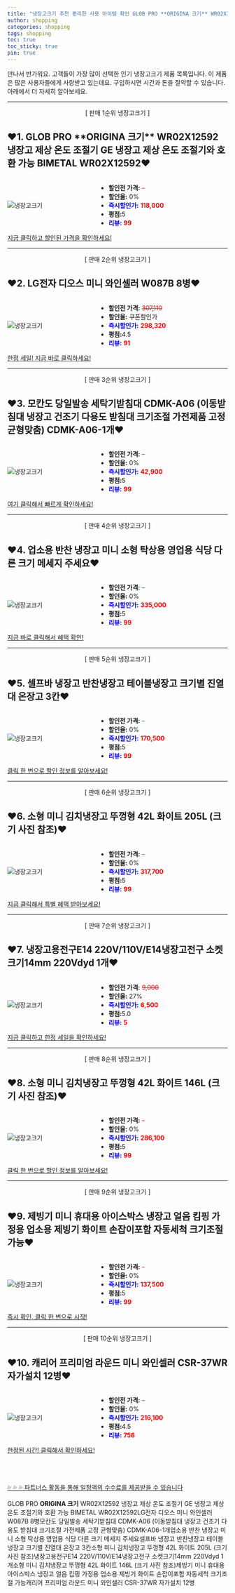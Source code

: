 ```yaml
---
title: "냉장고크기 추천 편리한 사용 아이템 확인 GLOB PRO **ORIGINA 크기** WR02X12592"
author: shopping
categories: shopping
tags: shopping
toc: true
toc_sticky: true
pin: true
---
```

만나서 반가워요. 고객들이 가장 많이 선택한 인기 냉장고크기 제품 목록입니다. 이 제품은 많은 사용자들에게 사랑받고 있는데요. 구입하시면 시간과 돈을 절약할 수 있습니다. 아래에서 더 자세히 알아보세요.

---
<p class="toplist" style="margin: 0 auto; display: block; width: fit-content;">[ 판매 1순위 냉장고크기 ]</p>

<h2><strong>❤️1. GLOB PRO **ORIGINA 크기** WR02X12592 냉장고 제상 온도 조절기 GE 냉장고 제상 온도 조절기와 호환 가능 BIMETAL WR02X12592❤️</strong></h2>

<div style="display: flex; align-items: center;">
    <div style="flex: 0.4;">
        <img src="https://thumbnail10.coupangcdn.com/thumbnails/remote/230x230ex/image/vendor_inventory/750b/79970a45c9c8a8a76ae3cc674f6e99e460bdf5a45484534e42433eafa9c8.jpg" alt="냉장고크기" style="max-width: 100%;">
    </div>
    <div style="flex: 0.6; margin-left: 10px;">
        <ul>
            <li><strong>할인전 가격:</strong> <del style="color: red;">-</del></li>
            <li><strong>할인율:</strong> 0%</li>
            <li><span style='color:blue'><strong>즉시할인가:</strong></span> <span style='color:red'><strong>118,000</strong></span></li>
            <li><strong>평점:</strong>5</li>
            <li><span style='color:blue'><strong>리뷰:</strong></span> <span style='color:red'><strong>99</strong></span></li>
        </ul>
    </div>
</div>
<div class="center">
    <a href="https://William4Davisa.github.io?lptag=AF9450613&subid=githubio&pageKey=7899163589&traceid=V0-153&itemId=21644233044&vendorItemId=90773852048" class="myButton">
        지금 클릭하고 할인된 가격을 확인하세요!
    </a>
</div>


---
<p class="toplist" style="margin: 0 auto; display: block; width: fit-content;">[ 판매 2순위 냉장고크기 ]</p>

<h2><strong>❤️2. LG전자 디오스 미니 와인셀러 W087B 8병❤️</strong></h2>

<div style="display: flex; align-items: center;">
    <div style="flex: 0.4;">
        <img src="https://thumbnail9.coupangcdn.com/thumbnails/remote/230x230ex/image/retail/images/3327887398353884-1ae9622b-0218-4e40-ba9c-54229d239819.jpg" alt="냉장고크기" style="max-width: 100%;">
    </div>
    <div style="flex: 0.6; margin-left: 10px;">
        <ul>
            <li><strong>할인전 가격:</strong> <del style="color: red;">307,110</del></li>
            <li><strong>할인율:</strong> 쿠폰할인가</li>
            <li><span style='color:blue'><strong>즉시할인가:</strong></span> <span style='color:red'><strong>298,320</strong></span></li>
            <li><strong>평점:</strong>4.5</li>
            <li><span style='color:blue'><strong>리뷰:</strong></span> <span style='color:red'><strong>91</strong></span></li>
        </ul>
    </div>
</div>
<div class="center">
    <a href="https://William4Davisa.github.io?lptag=AF9450613&subid=githubio&pageKey=7709148845&traceid=V0-153&itemId=20660238930&vendorItemId=74346101742" class="myButton">
        한정 세일! 지금 바로 클릭하세요!
    </a>
</div>


---
<p class="toplist" style="margin: 0 auto; display: block; width: fit-content;">[ 판매 3순위 냉장고크기 ]</p>

<h2><strong>❤️3. 모칸도 당일발송 세탁기받침대 CDMK-A06 (이동받침대 냉장고 건조기 다용도 받침대 크기조절 가전제품 고정 균형맞춤) CDMK-A06-1개❤️</strong></h2>

<div style="display: flex; align-items: center;">
    <div style="flex: 0.4;">
        <img src="https://thumbnail8.coupangcdn.com/thumbnails/remote/230x230ex/image/vendor_inventory/d17f/c79b8c91913904ad22595a04986f928007ce9ab8423fec615c6d89f03843.jpg" alt="냉장고크기" style="max-width: 100%;">
    </div>
    <div style="flex: 0.6; margin-left: 10px;">
        <ul>
            <li><strong>할인전 가격:</strong> <del style="color: red;">-</del></li>
            <li><strong>할인율:</strong> 0%</li>
            <li><span style='color:blue'><strong>즉시할인가:</strong></span> <span style='color:red'><strong>42,900</strong></span></li>
            <li><strong>평점:</strong>5</li>
            <li><span style='color:blue'><strong>리뷰:</strong></span> <span style='color:red'><strong>99</strong></span></li>
        </ul>
    </div>
</div>
<div class="center">
    <a href="https://William4Davisa.github.io?lptag=AF9450613&subid=githubio&pageKey=6583926440&traceid=V0-153&itemId=14827537838&vendorItemId=82067002740" class="myButton">
        여기 클릭해서 빠르게 확인하세요!
    </a>
</div>


---
<p class="toplist" style="margin: 0 auto; display: block; width: fit-content;">[ 판매 4순위 냉장고크기 ]</p>

<h2><strong>❤️4. 업소용 반찬 냉장고 미니 소형 탁상용 영업용 식당 다른 크기 메세지 주세요❤️</strong></h2>

<div style="display: flex; align-items: center;">
    <div style="flex: 0.4;">
        <img src="https://thumbnail8.coupangcdn.com/thumbnails/remote/230x230ex/image/vendor_inventory/c859/cf5136ad4797bb3ad301b68163ddd9cb7f7f6368cb8aa473986c0ac9f8b7.jpg" alt="냉장고크기" style="max-width: 100%;">
    </div>
    <div style="flex: 0.6; margin-left: 10px;">
        <ul>
            <li><strong>할인전 가격:</strong> <del style="color: red;">-</del></li>
            <li><strong>할인율:</strong> 0%</li>
            <li><span style='color:blue'><strong>즉시할인가:</strong></span> <span style='color:red'><strong>335,000</strong></span></li>
            <li><strong>평점:</strong>5</li>
            <li><span style='color:blue'><strong>리뷰:</strong></span> <span style='color:red'><strong>99</strong></span></li>
        </ul>
    </div>
</div>
<div class="center">
    <a href="https://William4Davisa.github.io?lptag=AF9450613&subid=githubio&pageKey=7510844933&traceid=V0-153&itemId=19679504270&vendorItemId=86784908675" class="myButton">
        지금 바로 클릭해서 혜택 확인!
    </a>
</div>


---
<p class="toplist" style="margin: 0 auto; display: block; width: fit-content;">[ 판매 5순위 냉장고크기 ]</p>

<h2><strong>❤️5. 셀프바 냉장고 반찬냉장고 테이블냉장고 크기별 진열대 온장고 3칸❤️</strong></h2>

<div style="display: flex; align-items: center;">
    <div style="flex: 0.4;">
        <img src="https://thumbnail9.coupangcdn.com/thumbnails/remote/230x230ex/image/vendor_inventory/24e5/b662a4e43e1b7643623d4cab346738eab60259c945127a35b1e010068e3b.jpg" alt="냉장고크기" style="max-width: 100%;">
    </div>
    <div style="flex: 0.6; margin-left: 10px;">
        <ul>
            <li><strong>할인전 가격:</strong> <del style="color: red;">-</del></li>
            <li><strong>할인율:</strong> 0%</li>
            <li><span style='color:blue'><strong>즉시할인가:</strong></span> <span style='color:red'><strong>170,500</strong></span></li>
            <li><strong>평점:</strong>5</li>
            <li><span style='color:blue'><strong>리뷰:</strong></span> <span style='color:red'><strong>99</strong></span></li>
        </ul>
    </div>
</div>
<div class="center">
    <a href="https://William4Davisa.github.io?lptag=AF9450613&subid=githubio&pageKey=7984291689&traceid=V0-153&itemId=22169297278&vendorItemId=89215718940" class="myButton">
        클릭 한 번으로 할인 정보를 알아보세요!
    </a>
</div>


---
<p class="toplist" style="margin: 0 auto; display: block; width: fit-content;">[ 판매 6순위 냉장고크기 ]</p>

<h2><strong>❤️6. 소형 미니 김치냉장고 뚜껑형 42L 화이트 205L (크기 사진 참조)❤️</strong></h2>

<div style="display: flex; align-items: center;">
    <div style="flex: 0.4;">
        <img src="https://thumbnail8.coupangcdn.com/thumbnails/remote/230x230ex/image/vendor_inventory/2f64/04fddd00caf664b51cbbd801dbfd6cd8117d1057d739baa23c2e3cf4d6a0.jpg" alt="냉장고크기" style="max-width: 100%;">
    </div>
    <div style="flex: 0.6; margin-left: 10px;">
        <ul>
            <li><strong>할인전 가격:</strong> <del style="color: red;">-</del></li>
            <li><strong>할인율:</strong> 0%</li>
            <li><span style='color:blue'><strong>즉시할인가:</strong></span> <span style='color:red'><strong>317,700</strong></span></li>
            <li><strong>평점:</strong>5</li>
            <li><span style='color:blue'><strong>리뷰:</strong></span> <span style='color:red'><strong>99</strong></span></li>
        </ul>
    </div>
</div>
<div class="center">
    <a href="https://William4Davisa.github.io?lptag=AF9450613&subid=githubio&pageKey=7852004724&traceid=V0-153&itemId=21404030480&vendorItemId=88660033159" class="myButton">
        지금 클릭해서 특별 혜택 받아보세요!
    </a>
</div>


---
<p class="toplist" style="margin: 0 auto; display: block; width: fit-content;">[ 판매 7순위 냉장고크기 ]</p>

<h2><strong>❤️7. 냉장고용전구E14 220V/110V/E14냉장고전구 소켓크기14mm 220Vdyd 1개❤️</strong></h2>

<div style="display: flex; align-items: center;">
    <div style="flex: 0.4;">
        <img src="https://thumbnail9.coupangcdn.com/thumbnails/remote/230x230ex/image/vendor_inventory/7351/bcb7b867857276db38f6f6bd79deaff281473cd9c3234a035b4e62f87757.jpg" alt="냉장고크기" style="max-width: 100%;">
    </div>
    <div style="flex: 0.6; margin-left: 10px;">
        <ul>
            <li><strong>할인전 가격:</strong> <del style="color: red;">9,000</del></li>
            <li><strong>할인율:</strong> 27%</li>
            <li><span style='color:blue'><strong>즉시할인가:</strong></span> <span style='color:red'><strong>6,500</strong></span></li>
            <li><strong>평점:</strong>5.0</li>
            <li><span style='color:blue'><strong>리뷰:</strong></span> <span style='color:red'><strong>5</strong></span></li>
        </ul>
    </div>
</div>
<div class="center">
    <a href="https://William4Davisa.github.io?lptag=AF9450613&subid=githubio&pageKey=7468746802&traceid=V0-153&itemId=19484195681&vendorItemId=86594208809" class="myButton">
        지금 클릭하고 한정 세일을 확인하세요!
    </a>
</div>


---
<p class="toplist" style="margin: 0 auto; display: block; width: fit-content;">[ 판매 8순위 냉장고크기 ]</p>

<h2><strong>❤️8. 소형 미니 김치냉장고 뚜껑형 42L 화이트 146L (크기 사진 참조)❤️</strong></h2>

<div style="display: flex; align-items: center;">
    <div style="flex: 0.4;">
        <img src="https://thumbnail8.coupangcdn.com/thumbnails/remote/230x230ex/image/vendor_inventory/2f64/04fddd00caf664b51cbbd801dbfd6cd8117d1057d739baa23c2e3cf4d6a0.jpg" alt="냉장고크기" style="max-width: 100%;">
    </div>
    <div style="flex: 0.6; margin-left: 10px;">
        <ul>
            <li><strong>할인전 가격:</strong> <del style="color: red;">-</del></li>
            <li><strong>할인율:</strong> 0%</li>
            <li><span style='color:blue'><strong>즉시할인가:</strong></span> <span style='color:red'><strong>286,100</strong></span></li>
            <li><strong>평점:</strong>5</li>
            <li><span style='color:blue'><strong>리뷰:</strong></span> <span style='color:red'><strong>99</strong></span></li>
        </ul>
    </div>
</div>
<div class="center">
    <a href="https://William4Davisa.github.io?lptag=AF9450613&subid=githubio&pageKey=7891910146&traceid=V0-153&itemId=21608624056&vendorItemId=88660033177" class="myButton">
        클릭 한 번으로 할인 정보를 알아보세요!
    </a>
</div>


---
<p class="toplist" style="margin: 0 auto; display: block; width: fit-content;">[ 판매 9순위 냉장고크기 ]</p>

<h2><strong>❤️9. 제빙기 미니 휴대용 아이스박스 냉장고 얼음 킴핑 가정용 업소용 제빙기 화이트  손잡이포함  자동세척  크기조절 가능❤️</strong></h2>

<div style="display: flex; align-items: center;">
    <div style="flex: 0.4;">
        <img src="https://thumbnail7.coupangcdn.com/thumbnails/remote/230x230ex/image/vendor_inventory/a9ac/da99490230cc2aca212dd0e7171cebabaa6b7bbad039c5b7fe3af668504a.jpg" alt="냉장고크기" style="max-width: 100%;">
    </div>
    <div style="flex: 0.6; margin-left: 10px;">
        <ul>
            <li><strong>할인전 가격:</strong> <del style="color: red;">-</del></li>
            <li><strong>할인율:</strong> 0%</li>
            <li><span style='color:blue'><strong>즉시할인가:</strong></span> <span style='color:red'><strong>137,500</strong></span></li>
            <li><strong>평점:</strong>5</li>
            <li><span style='color:blue'><strong>리뷰:</strong></span> <span style='color:red'><strong>99</strong></span></li>
        </ul>
    </div>
</div>
<div class="center">
    <a href="https://William4Davisa.github.io?lptag=AF9450613&subid=githubio&pageKey=7105356056&traceid=V0-153&itemId=17746973048&vendorItemId=85428695419" class="myButton">
        즉시 확인, 클릭 한 번으로 시작!
    </a>
</div>


---
<p class="toplist" style="margin: 0 auto; display: block; width: fit-content;">[ 판매 10순위 냉장고크기 ]</p>

<h2><strong>❤️10. 캐리어 프리미엄 라운드 미니 와인셀러 CSR-37WR 자가설치 12병❤️</strong></h2>

<div style="display: flex; align-items: center;">
    <div style="flex: 0.4;">
        <img src="https://thumbnail8.coupangcdn.com/thumbnails/remote/230x230ex/image/retail/images/1872818584584523-5bd32f9e-6858-4ce8-b556-2cefe8a111b2.png" alt="냉장고크기" style="max-width: 100%;">
    </div>
    <div style="flex: 0.6; margin-left: 10px;">
        <ul>
            <li><strong>할인전 가격:</strong> <del style="color: red;">-</del></li>
            <li><strong>할인율:</strong> 0%</li>
            <li><span style='color:blue'><strong>즉시할인가:</strong></span> <span style='color:red'><strong>216,100</strong></span></li>
            <li><strong>평점:</strong>4.5</li>
            <li><span style='color:blue'><strong>리뷰:</strong></span> <span style='color:red'><strong>756</strong></span></li>
        </ul>
    </div>
</div>
<div class="center">
    <a href="https://William4Davisa.github.io?lptag=AF9450613&subid=githubio&pageKey=37418883&traceid=V0-153&itemId=137742914&vendorItemId=3296113716" class="myButton">
        한정된 시간! 클릭해서 확인하세요!
    </a>
</div>

<br><br><br>[💦 💦 💦 파트너스 활동을 통해 일정액의 수수료를 제공받을 수 있습니다](https://link.coupang.com/a/bcpT2c)<br><br>GLOB PRO **ORIGINA 크기** WR02X12592 냉장고 제상 온도 조절기 GE 냉장고 제상 온도 조절기와 호환 가능 BIMETAL WR02X12592LG전자 디오스 미니 와인셀러 W087B 8병모칸도 당일발송 세탁기받침대 CDMK-A06 (이동받침대 냉장고 건조기 다용도 받침대 크기조절 가전제품 고정 균형맞춤) CDMK-A06-1개업소용 반찬 냉장고 미니 소형 탁상용 영업용 식당 다른 크기 메세지 주세요셀프바 냉장고 반찬냉장고 테이블냉장고 크기별 진열대 온장고 3칸소형 미니 김치냉장고 뚜껑형 42L 화이트 205L (크기 사진 참조)냉장고용전구E14 220V/110V/E14냉장고전구 소켓크기14mm 220Vdyd 1개소형 미니 김치냉장고 뚜껑형 42L 화이트 146L (크기 사진 참조)제빙기 미니 휴대용 아이스박스 냉장고 얼음 킴핑 가정용 업소용 제빙기 화이트  손잡이포함  자동세척  크기조절 가능캐리어 프리미엄 라운드 미니 와인셀러 CSR-37WR 자가설치 12병